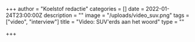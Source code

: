 +++
author = "Koelstof redactie"
categories = []
date = 2022-01-24T23:00:00Z
description = ""
image = "/uploads/video_suv.png"
tags = ["video", "interview"]
title = "Video: SUV'erds aan het woord"
type = ""

+++
